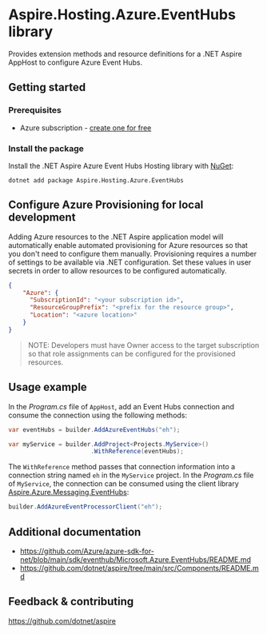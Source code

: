# Aspire.Hosting.Azure.EventHubs library

Provides extension methods and resource definitions for a .NET Aspire AppHost to configure Azure Event Hubs.

## Getting started

### Prerequisites

- Azure subscription - [create one for free](https://azure.microsoft.com/free/)

### Install the package

Install the .NET Aspire Azure Event Hubs Hosting library with [NuGet](https://www.nuget.org):

```dotnetcli
dotnet add package Aspire.Hosting.Azure.EventHubs
```

## Configure Azure Provisioning for local development

Adding Azure resources to the .NET Aspire application model will automatically enable automated provisioning
for Azure resources so that you don't need to configure them manually. Provisioning requires a number of settings
to be available via .NET configuration. Set these values in user secrets in order to allow resources to be configured
automatically.

```json
{
    "Azure": {
      "SubscriptionId": "<your subscription id>",
      "ResourceGroupPrefix": "<prefix for the resource group>",
      "Location": "<azure location>"
    }
}
```

> NOTE: Developers must have Owner access to the target subscription so that role assignments
> can be configured for the provisioned resources.

## Usage example

In the _Program.cs_ file of `AppHost`, add an Event Hubs connection and consume the connection using the following methods:

```csharp
var eventHubs = builder.AddAzureEventHubs("eh");

var myService = builder.AddProject<Projects.MyService>()
                       .WithReference(eventHubs);
```

The `WithReference` method passes that connection information into a connection string named `eh` in the `MyService` project. In the _Program.cs_ file of `MyService`, the connection can be consumed using the client library [Aspire.Azure.Messaging.EventHubs](https://www.nuget.org/packages/Aspire.Azure.Messaging.EventHubs):

```csharp
builder.AddAzureEventProcessorClient("eh");
```

## Additional documentation

* https://github.com/Azure/azure-sdk-for-net/blob/main/sdk/eventhub/Microsoft.Azure.EventHubs/README.md
* https://github.com/dotnet/aspire/tree/main/src/Components/README.md

## Feedback & contributing

https://github.com/dotnet/aspire
